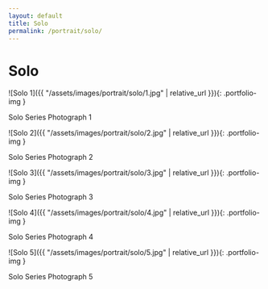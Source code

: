 ```yaml
---
layout: default
title: Solo
permalink: /portrait/solo/
---
```


# Solo

![Solo 1]({{ "/assets/images/portrait/solo/1.jpg" | relative_url }}){: .portfolio-img }
<p class="caption">Solo Series Photograph 1</p>

![Solo 2]({{ "/assets/images/portrait/solo/2.jpg" | relative_url }}){: .portfolio-img }
<p class="caption">Solo Series Photograph 2</p>

![Solo 3]({{ "/assets/images/portrait/solo/3.jpg" | relative_url }}){: .portfolio-img }
<p class="caption">Solo Series Photograph 3</p>

![Solo 4]({{ "/assets/images/portrait/solo/4.jpg" | relative_url }}){: .portfolio-img }
<p class="caption">Solo Series Photograph 4</p>

![Solo 5]({{ "/assets/images/portrait/solo/5.jpg" | relative_url }}){: .portfolio-img }
<p class="caption">Solo Series Photograph 5</p>